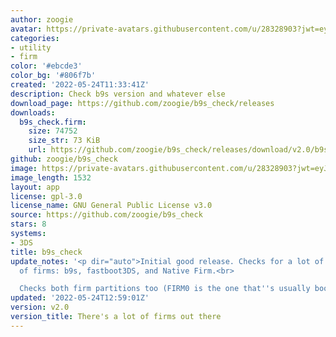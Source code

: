```yaml
---
author: zoogie
avatar: https://private-avatars.githubusercontent.com/u/28328903?jwt=eyJhbGciOiJIUzI1NiIsInR5cCI6IkpXVCJ9.eyJpc3MiOiJnaXRodWIuY29tIiwiYXVkIjoicmF3LmdpdGh1YnVzZXJjb250ZW50LmNvbSIsImtleSI6ImtleTEiLCJleHAiOjE3MzQ2MzI4ODAsIm5iZiI6MTczNDYzMTY4MCwicGF0aCI6Ii91LzI4MzI4OTAzIn0.Q4VeCHCmIBbR6U0Q_bcrPE6V-8we965_4QUNmw9MwLg&v=4
categories:
- utility
- firm
color: '#ebcde3'
color_bg: '#806f7b'
created: '2022-05-24T11:33:41Z'
description: Check b9s version and whatever else
download_page: https://github.com/zoogie/b9s_check/releases
downloads:
  b9s_check.firm:
    size: 74752
    size_str: 73 KiB
    url: https://github.com/zoogie/b9s_check/releases/download/v2.0/b9s_check.firm
github: zoogie/b9s_check
image: https://private-avatars.githubusercontent.com/u/28328903?jwt=eyJhbGciOiJIUzI1NiIsInR5cCI6IkpXVCJ9.eyJpc3MiOiJnaXRodWIuY29tIiwiYXVkIjoicmF3LmdpdGh1YnVzZXJjb250ZW50LmNvbSIsImtleSI6ImtleTEiLCJleHAiOjE3MzQ2MzI4ODAsIm5iZiI6MTczNDYzMTY4MCwicGF0aCI6Ii91LzI4MzI4OTAzIn0.Q4VeCHCmIBbR6U0Q_bcrPE6V-8we965_4QUNmw9MwLg&v=4&size=128
image_length: 1532
layout: app
license: gpl-3.0
license_name: GNU General Public License v3.0
source: https://github.com/zoogie/b9s_check
stars: 8
systems:
- 3DS
title: b9s_check
update_notes: '<p dir="auto">Initial good release. Checks for a lot of different types
  of firms: b9s, fastboot3DS, and Native Firm.<br>

  Checks both firm partitions too (FIRM0 is the one that''s usually booted though).</p>'
updated: '2022-05-24T12:59:01Z'
version: v2.0
version_title: There's a lot of firms out there
---
```

